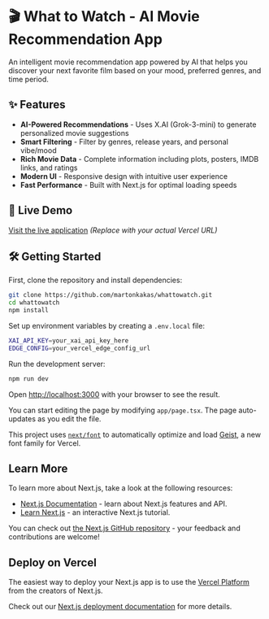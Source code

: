 # 🎬 What to Watch - AI Movie Recommendation App

An intelligent movie recommendation app powered by AI that helps you discover your next favorite film based on your mood, preferred genres, and time period.

## ✨ Features

- **AI-Powered Recommendations** - Uses X.AI (Grok-3-mini) to generate personalized movie suggestions
- **Smart Filtering** - Filter by genres, release years, and personal vibe/mood
- **Rich Movie Data** - Complete information including plots, posters, IMDB links, and ratings
- **Modern UI** - Responsive design with intuitive user experience
- **Fast Performance** - Built with Next.js for optimal loading speeds

## 🚀 Live Demo

[Visit the live application](https://whattowatch-martonkakas.vercel.app) *(Replace with your actual Vercel URL)*

## 🛠️ Getting Started

First, clone the repository and install dependencies:

```bash
git clone https://github.com/martonkakas/whattowatch.git
cd whattowatch
npm install
```

Set up environment variables by creating a `.env.local` file:

```bash
XAI_API_KEY=your_xai_api_key_here
EDGE_CONFIG=your_vercel_edge_config_url
```

Run the development server:

```bash
npm run dev
```

Open [http://localhost:3000](http://localhost:3000) with your browser to see the result.

You can start editing the page by modifying `app/page.tsx`. The page auto-updates as you edit the file.

This project uses [`next/font`](https://nextjs.org/docs/app/building-your-application/optimizing/fonts) to automatically optimize and load [Geist](https://vercel.com/font), a new font family for Vercel.

## Learn More

To learn more about Next.js, take a look at the following resources:

- [Next.js Documentation](https://nextjs.org/docs) - learn about Next.js features and API.
- [Learn Next.js](https://nextjs.org/learn) - an interactive Next.js tutorial.

You can check out [the Next.js GitHub repository](https://github.com/vercel/next.js) - your feedback and contributions are welcome!

## Deploy on Vercel

The easiest way to deploy your Next.js app is to use the [Vercel Platform](https://vercel.com/new?utm_medium=default-template&filter=next.js&utm_source=create-next-app&utm_campaign=create-next-app-readme) from the creators of Next.js.

Check out our [Next.js deployment documentation](https://nextjs.org/docs/app/building-your-application/deploying) for more details.
